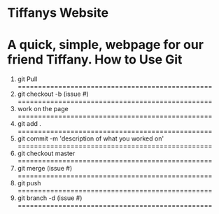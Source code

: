 Tiffanys Website
==================

A quick, simple, webpage for our friend Tiffany.
How to Use Git
================================================
 1. git Pull
================================================
2. git checkout -b (issue #)
================================================
3. work on the page
================================================
4. git add .
================================================
5. git commit -m 'description of what you worked on'
================================================
6. git checkout master
================================================
7. git merge (issue #)
================================================
8. git push
================================================
9. git branch -d (issue #)
================================================
